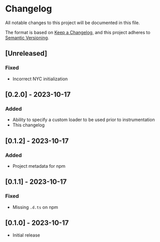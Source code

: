 # Changelog

All notable changes to this project will be documented in this file.

The format is based on [Keep a Changelog](https://keepachangelog.com/en/1.0.0/),
and this project adheres to [Semantic Versioning](https://semver.org/spec/v2.0.0.html).

## [Unreleased]

### Fixed

- Incorrect NYC initialization

## [0.2.0] - 2023-10-17

### Added

- Ability to specify a custom loader to be used prior to instrumentation
- This changelog

## [0.1.2] - 2023-10-17

### Added

- Project metadata for npm

## [0.1.1] - 2023-10-17

### Fixed

- Missing `.d.ts` on npm

## [0.1.0] - 2023-10-17

- Initial release